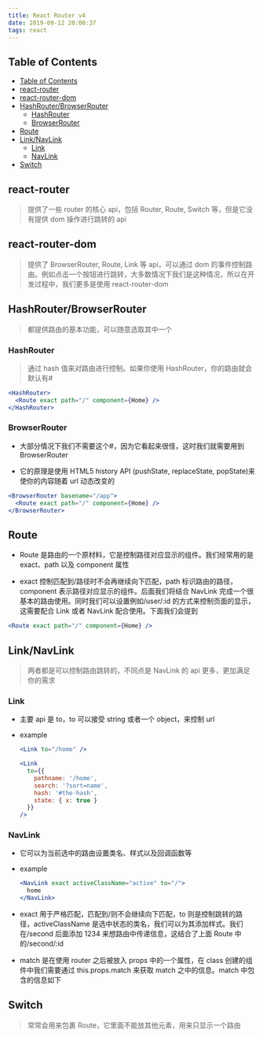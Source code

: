 ```yaml
---
title: React Router v4
date: 2019-09-12 20:00:37
tags: react
---
```


## Table of Contents

- [Table of Contents](#table-of-contents)
- [react-router](#react-router)
- [react-router-dom](#react-router-dom)
- [HashRouter/BrowserRouter](#hashrouterbrowserrouter)
  - [HashRouter](#hashrouter)
  - [BrowserRouter](#browserrouter)
- [Route](#route)
- [Link/NavLink](#linknavlink)
  - [Link](#link)
  - [NavLink](#navlink)
- [Switch](#switch)

## react-router

> 提供了一些 router 的核心 api，包括 Router, Route, Switch 等，但是它没有提供 dom 操作进行跳转的 api

## react-router-dom

> 提供了 BrowserRouter, Route, Link 等 api，可以通过 dom 的事件控制路由。例如点击一个按钮进行跳转，大多数情况下我们是这种情况，所以在开发过程中，我们更多是使用 react-router-dom

## HashRouter/BrowserRouter

> 都提供路由的基本功能，可以随意选取其中一个

### HashRouter

> 通过 hash 值来对路由进行控制。如果你使用 HashRouter，你的路由就会默认有#

```jsx
<HashRouter>
  <Route exact path="/" component={Home} />
</HashRouter>
```

### BrowserRouter

- 大部分情况下我们不需要这个#，因为它看起来很怪，这时我们就需要用到 BrowserRouter

- 它的原理是使用 HTML5 history API (pushState, replaceState, popState)来使你的内容随着 url 动态改变的

```jsx
<BrowserRouter basename="/app">
  <Route exact path="/" component={Home} />
</BrowserRouter>
```

## Route

- Route 是路由的一个原材料，它是控制路径对应显示的组件。我们经常用的是 exact、path 以及 component 属性

- exact 控制匹配到/路径时不会再继续向下匹配，path 标识路由的路径，component 表示路径对应显示的组件。后面我们将结合 NavLink 完成一个很基本的路由使用。同时我们可以设置例如/user/:id 的方式来控制页面的显示，这需要配合 Link 或者 NavLink 配合使用。下面我们会提到

```jsx
<Route exact path="/" component={Home} />
```

## Link/NavLink

> 两者都是可以控制路由跳转的，不同点是 NavLink 的 api 更多，更加满足你的需求

### Link

- 主要 api 是 to，to 可以接受 string 或者一个 object，来控制 url

- example

  ```jsx
  <Link to="/home" />
  ```

  ```jsx
  <Link
    to={{
      pathname: '/home',
      search: '?sort=name',
      hash: '#the-hash',
      state: { x: true }
    }}
  />
  ```

### NavLink

- 它可以为当前选中的路由设置类名、样式以及回调函数等

- example

  ```jsx
  <NavLink exact activeClassName="active" to="/">
    home
  </NavLink>
  ```

- exact 用于严格匹配，匹配到/则不会继续向下匹配，to 则是控制跳转的路径，activeClassName 是选中状态的类名，我们可以为其添加样式。我们在/second 后面添加 1234 来想路由中传递信息，这结合了上面 Route 中的/second/:id

- match 是在使用 router 之后被放入 props 中的一个属性，在 class 创建的组件中我们需要通过 this.props.match 来获取 match 之中的信息。match 中包含的信息如下

## Switch

> 常常会用来包裹 Route，它里面不能放其他元素，用来只显示一个路由
